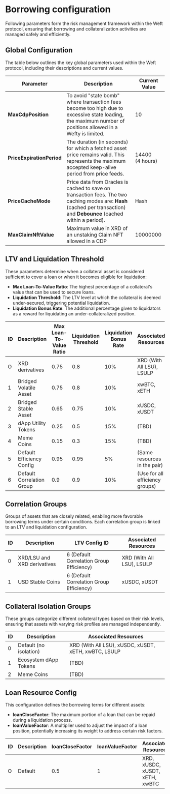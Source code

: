 
# Borrowing configuration

Following parameters form the risk management framework within the Weft protocol, ensuring that borrowing and collateralization activities are managed safely and efficiently.

## Global Configuration 

The table below outlines the key global parameters used within the Weft protocol, including their descriptions and current values.

| **Parameter**| **Description** | **Current Value** |
|--------------|-----------------|-------------------|
| **MaxCdpPosition**| To avoid "state bomb" where transaction fees become too high due to excessive state loading, the maximum number of positions allowed in a Wefty is limited.    | 10 |
| **PriceExpirationPeriod**| The duration (in seconds) for which a fetched asset price remains valid. This represents the maximum accepted keep-alive period from price feeds.|  14400<br/> (4 hours) |
| **PriceCacheMode**| Price data from Oracles is cached to save on transaction fees. The two caching modes are: **Hash** (cached per transaction) and **Debounce** (cached within a period). | Hash           |
|**MaxClaimNftValue**|Maximum value in XRD of an unstaking Claim NFT allowed in a CDP|10000000|


## LTV and Liquidation Threshold

These parameters determine when a collateral asset is considered sufficient to cover a loan or when it becomes eligible for liquidation:

- **Max Loan-To-Value Ratio**: The highest percentage of a collateral's value that can be used to secure loans.
- **Liquidation Threshold**: The LTV level at which the collateral is deemed under-secured, triggering potential liquidation.
- **Liquidation Bonus Rate**: The additional percentage given to liquidators as a reward for liquidating an under-collateralized position.

| **ID** | **Description**                 | **Max Loan-To-Value Ratio** | **Liquidation Threshold** | **Liquidation Bonus Rate** | **Associated Resources**                     |
|--------|---------------------------------|-----------------------------|---------------------------|----------------------------|----------------------------------------------|
| O      | XRD derivatives                 | 0.75                        | 0.8                       | 10%                        | XRD (With All LSU), LSULP                    |
| 1      | Bridged Volatile Asset          | 0.75                        | 0.8                       | 10%                        | xwBTC, xETH                                  |
| 2      | Bridged Stable Asset            | 0.65                        | 0.75                      | 10%                        | xUSDC, xUSDT                                 |
| 3      | dApp Utility Tokens             | 0.25                        | 0.5                       | 15%                        | (TBD)        |
| 4      | Meme Coins                      | 0.15                        | 0.3                       | 15%                        | (TBD)                                 |
| 5      | Default Efficiency Config       | 0.95                        | 0.95                      | 5%                         | (Same resources in the pair)                 |
| 6      | Default Correlation Group       | 0.9                         | 0.9                       | 10%                        | (Use for all efficiency groups)                 |

## Correlation Groups

Groups of assets that are closely related, enabling more favorable borrowing terms under certain conditions. Each correlation group is linked to an LTV and liquidation configuration.

| **ID** | **Description**          | **LTV Config ID**                   | **Associated Resources**                   |
|--------|--------------------------|-------------------------------------|--------------------------------------------|
| 0      | XRD/LSU and XRD derivatives  | 6 (Default Correlation Group Efficiency) | XRD (With All LSU), LSULP                   |
| 1      | USD Stable Coins         | 6 (Default Correlation Group Efficiency) | xUSDC, xUSDT                                 |

## Collateral Isolation Groups

These groups categorize different collateral types based on their risk levels, ensuring that assets with varying risk profiles are managed independently.

| **ID** | **Description**              | **Associated Resources**                         |
|--------|------------------------------|-------------------------------------------------|
| 0      | Default (no isolation)       | XRD (With All LSU), xUSDC, xUSDT, xETH, xwBTC, LSULP |
| 1      | Ecosystem dApp Tokens        | (TBD)          |
| 2      | Meme Coins                   |   (TBD)                                            | 

## Loan Resource Config

This configuration defines the borrowing terms for different assets:

- **loanCloseFactor**: The maximum portion of a loan that can be repaid during a liquidation process.
- **loanValueFactor**: A multiplier used to adjust the impact of a loan position, potentially increasing its weight to address certain risk factors.

| **ID** | **Description** | **loanCloseFactor** | **loanValueFactor** | **Associated Resources**       |
|--------|-----------------|---------------------|---------------------|--------------------------------|
| O      | Default         | 0.5                 | 1                   | XRD, xUSDC, xUSDT, xETH, xwBTC  |
